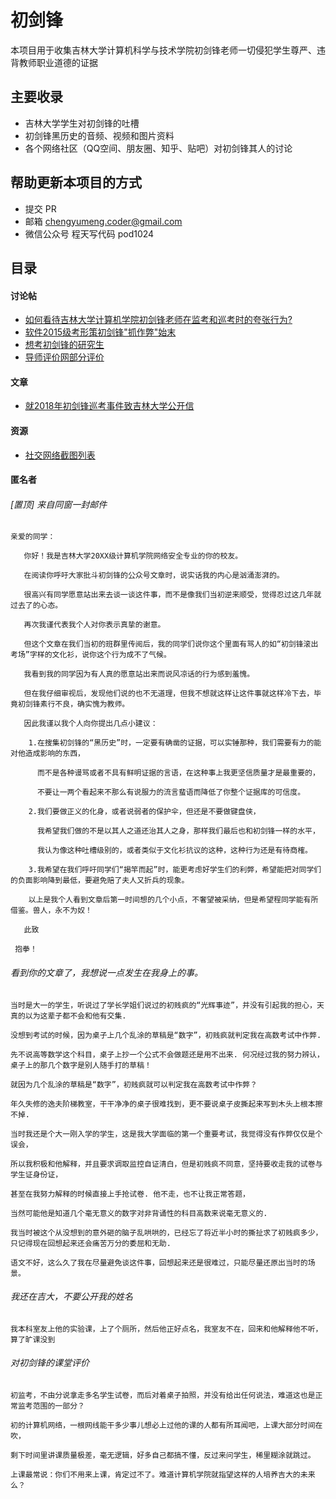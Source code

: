 # 初剑锋
本项目用于收集吉林大学计算机科学与技术学院初剑锋老师一切侵犯学生尊严、违背教师职业道德的证据

## 主要收录
- 吉林大学学生对初剑锋的吐槽
- 初剑锋黑历史的音频、视频和图片资料
- 各个网络社区（QQ空间、朋友圈、知乎、贴吧）对初剑锋其人的讨论

## 帮助更新本项目的方式
- 提交 PR
- 邮箱 chengyumeng.coder@gmail.com
- 微信公众号 程天写代码 pod1024

## 目录

#### 讨论帖
- [如何看待吉林大学计算机学院初剑锋老师在监考和巡考时的夸张行为?]( https://www.zhihu.com/question/39425588)
- [软件2015级考形策初剑锋"抓作弊"始末](http://tieba.baidu.com/p/5158100356?pid=108043827128&cid=0#108043827128)
- [想考初剑锋的研究生](http://tieba.baidu.com/p/4054818068?pid=76117789020&cid=0#76117789020)
- [导师评价网部分评价](https://mysupervisor.org/viewtopic.php?f=326&t=36391&sid=cf61efc8265a6824751e905229ac18d8
)

#### 文章
- [就2018年初剑锋巡考事件致吉林大学公开信](https://mp.weixin.qq.com/s/dR9Ngvv3PNTfby5_sMig5Q)

#### 资源
- [社交网络截图列表](https://github.com/chengyumeng/chujianfeng/tree/master/img)

#### 匿名者
###### [置顶]  来自同窗一封邮件
    
    亲爱的同学：
    
       你好！我是吉林大学20XX级计算机学院网络安全专业的你的校友。
       
       在阅读你呼吁大家批斗初剑锋的公众号文章时，说实话我的内心是汹涌澎湃的。
       
       很高兴有同学愿意站出来去谈一谈这件事，而不是像我们当初逆来顺受，觉得忍过这几年就过去了的心态。
       
       再次我谨代表我个人对你表示真挚的谢意。
       
       但这个文章在我们当初的班群里传阅后，我的同学们说你这个里面有骂人的如“初剑锋滚出考场”字样的文化衫，说你这个行为成不了气候。
       
       我看到我的同学因为有人真的愿意站出来而说风凉话的行为感到羞愧。
       
       但在我仔细审视后，发现他们说的也不无道理，但我不想就这样让这件事就这样冷下去，毕竟初剑锋素行不良，确实愧为教师。
      
       因此我谨以我个人向你提出几点小建议：
        
        1.在搜集初剑锋的“黑历史”时，一定要有确凿的证据，可以实锤那种，我们需要有力的能对他造成影响的东西，
          
          而不是各种谩骂或者不具有鲜明证据的言语，在这种事上我更坚信质量才是最重要的，
          
          不要让一两个看起来不那么有说服力的流言蜚语而降低了你整个证据库的可信度。
        
        2.我们要做正义的化身，或者说弱者的保护伞，但还是不要做键盘侠，
          
          我希望我们做的不是以其人之道还治其人之身，那样我们最后也和初剑锋一样的水平，
          
          我认为像这种吐槽级别的，或者类似于文化衫抗议的这种，这种行为还是有待商榷。
        
        3.我希望在我们呼吁同学们“揭竿而起”时，能更考虑好学生们的利弊，希望能把对同学们的负面影响降到最低，要避免赔了夫人又折兵的现象。
        
        以上是我个人看到文章后第一时间想的几个小点，不奢望被采纳，但是希望程同学能有所借鉴。兽人，永不为奴！
       
       此致
    
     抱拳！

###### 看到你的文章了，我想说一点发生在我身上的事。

    当时是大一的学生，听说过了学长学姐们说过的初贱疯的“光辉事迹”，并没有引起我的担心，天真的以为这辈子都不会和他有交集. 
    
    没想到考试的时候，因为桌子上几个乱涂的草稿是“数字”，初贱疯就判定我在高数考试中作弊. 
    
    先不说高等数学这个科目，桌子上抄一个公式不会做题还是用不出来. 何况经过我的努力辨认，桌子上的那几个数字是别人随手打的草稿！
    
    就因为几个乱涂的草稿是“数字”，初贱疯就可以判定我在高数考试中作弊？
    
    年久失修的逸夫阶梯教室，干干净净的桌子很难找到，更不要说桌子皮撕起来写到木头上根本擦不掉. 
    
    当时我还是个大一刚入学的学生，这是我大学面临的第一个重要考试，我觉得没有作弊仅仅是个误会，
    
    所以我积极和他解释，并且要求调取监控自证清白，但是初贱疯不同意，坚持要收走我的试卷与学生证身份证，
    
    甚至在我努力解释的时候直接上手抢试卷. 他不走，也不让我正常答题，
    
    当然可能他是知道几个毫无意义的数字对非背诵性的科目高数来说毫无意义的.
    
    我当时被这个从没想到的意外砸的脑子乱哄哄的，已经忘了将近半小时的撕扯求了初贱疯多少，只记得现在回想起来还会痛苦万分的委屈和无助.
    
    语文不好，这么久了我在尽量避免谈这件事，回想起来还是很难过，只能尽量还原出当时的场景。
    
###### 我还在吉大，不要公开我的姓名

    我本科室友上他的实验课，上了个厕所，然后他正好点名，我室友不在，回来和他解释他不听，算了旷课没到
    
###### 对初剑锋的课堂评价
    
    初监考，不由分说拿走多名学生试卷，而后对着桌子拍照，并没有给出任何说法，难道这也是正常监考范围的一部分？
    
    初的计算机网络，一根网线能干多少事儿想必上过他的课的人都有所耳闻吧，上课大部分时间在吹，
    
    剩下时间里讲课质量极差，毫无逻辑，好多自己都搞不懂，反过来问学生，稀里糊涂就跳过。
    
    上课最常说：你们不用来上课，肯定过不了。难道计算机学院就指望这样的人培养吉大的未来么？